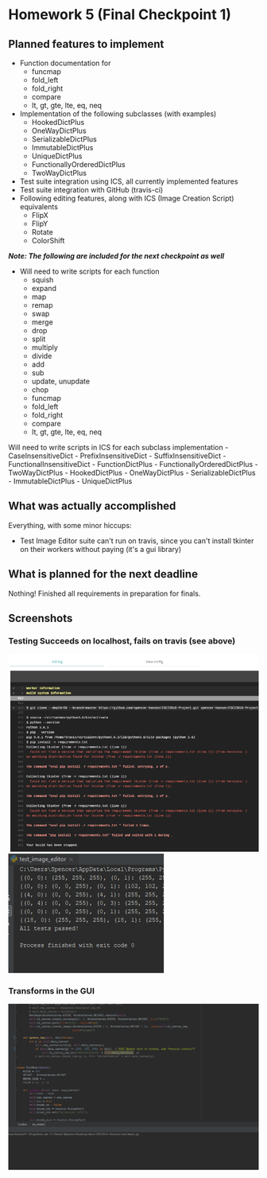 # Homework 5 (Final Checkpoint 1)

## Planned features to implement
- Function documentation for
    - funcmap
    - fold_left
    - fold_right
    - compare
    - lt, gt, gte, lte, eq, neq
- Implementation of the following subclasses (with examples)
    - HookedDictPlus
    - OneWayDictPlus
    - SerializableDictPlus
    - ImmutableDictPlus
    - UniqueDictPlus
    - FunctionallyOrderedDictPlus
    - TwoWayDictPlus
- Test suite integration using ICS, all currently implemented features
- Test suite integration with GitHub (travis-ci)
- Following editing features, along with ICS (Image Creation Script) equivalents 
    - FlipX
    - FlipY
    - Rotate
    - ColorShift

***Note: The following are included for the next checkpoint as well***
    
- Will need to write scripts for each function
    - squish
    - expand
    - map
    - remap
    - swap
    - merge
    - drop
    - split
    - multiply
    - divide
    - add
    - sub
    - update, unupdate
    - chop
    - funcmap
    - fold_left
    - fold_right
    - compare
    - lt, gt, gte, lte, eq, neq

Will need to write scripts in ICS for each subclass implementation
    - CaseInsensitiveDict
    - PrefixInsensitiveDict
    - SuffixInsensitiveDict
    - FunctionalInsensitiveDict
    - FunctionDictPlus
    - FunctionallyOrderedDictPlus
    - TwoWayDictPlus
    - HookedDictPlus
    - OneWayDictPlus
    - SerializableDictPlus
    - ImmutableDictPlus
    - UniqueDictPlus


##  What was actually accomplished
Everything, with some minor hiccups:
- Test Image Editor suite can't run on travis, since you can't install tkinter on their workers without paying (it's a gui library)


## What is planned for the next deadline
Nothing! Finished all requirements in preparation for finals.

## Screenshots
### Testing Succeeds on localhost, fails on travis (see above)
<img src="images/hw5_tkinterfail.PNG" />
<img src="images/hw5_testsuccess.PNG" />

### Transforms in the GUI
<img src="images/hw5_transforms.gif" />